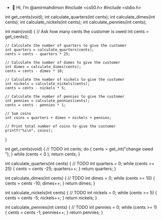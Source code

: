 - 👋 Hi, I’m @amirmahdimon
#include <cs50.h>
#include <stdio.h>

int get_cents(void);
int calculate_quarters(int cents);
int calculate_dimes(int cents);
int calculate_nickels(int cents);
int calculate_pennies(int cents);

int main(void)
{
    // Ask how many cents the customer is owed
    int cents = get_cents();

    // Calculate the number of quarters to give the customer
    int quarters = calculate_quarters(cents);
    cents = cents - quarters * 25;

    // Calculate the number of dimes to give the customer
    int dimes = calculate_dimes(cents);
    cents = cents - dimes * 10;

    // Calculate the number of nickels to give the customer
    int nickels = calculate_nickels(cents);
    cents = cents - nickels * 5;

    // Calculate the number of pennies to give the customer
    int pennies = calculate_pennies(cents);
    cents = cents - pennies * 1;

    // Sum coins
    int coins = quarters + dimes + nickels + pennies;

    // Print total number of coins to give the customer
    printf("%i\n", coins);
}

int get_cents(void)
{
    // TODO
     int cents;
    do
    {
        cents = get_int("change owed ");
    }
    while (cents < 0 );
    return cents;
}

int calculate_quarters(int cents)
{
    // TODO
    int quarters = 0;
    while (cents >= 25)
    {
        cents = cents -25;
        quarters++;
    }
    return quarters;
}

int calculate_dimes(int cents)
{
    // TODO
    int dimes = 0;
    while (cents >= 10)
    {
        cents = cents -10;
        dimes++;
    }
    return dimes;
}

int calculate_nickels(int cents)
{
    // TODO
    int nickels = 0;
    while (cents >= 5)
    {
        cents = cents -5;
        nickels++;
    }
    return nickels;
}

int calculate_pennies(int cents)
{
    // TODO
    int pennies = 0;
    while (cents >= 1)
    {
        cents = cents -1;
        pennies++;
    }
    return pennies;
}
